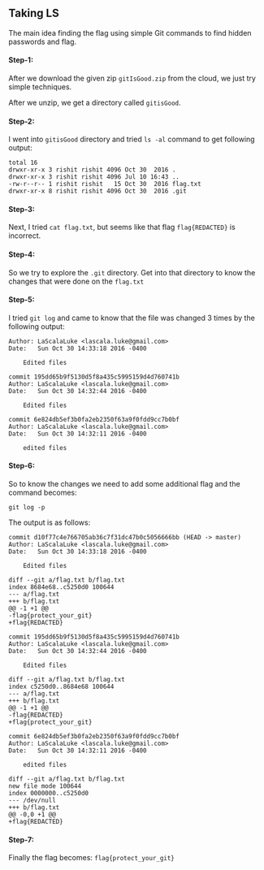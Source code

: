 ## Taking LS
The main idea finding the flag using simple Git commands to find hidden passwords and flag.

#### Step-1:
After we download the given zip `gitIsGood.zip` from the cloud, we just try simple techniques.

After we unzip, we get a directory called `gitisGood`.

#### Step-2:
I went into  `gitisGood` directory and tried 
`ls -al` command to get following output:

```
total 16
drwxr-xr-x 3 rishit rishit 4096 Oct 30  2016 .
drwxr-xr-x 3 rishit rishit 4096 Jul 10 16:43 ..
-rw-r--r-- 1 rishit rishit   15 Oct 30  2016 flag.txt
drwxr-xr-x 8 rishit rishit 4096 Oct 30  2016 .git
```

#### Step-3:
Next, I tried `cat flag.txt`, but seems like that flag `flag{REDACTED}` is incorrect. 

#### Step-4:
So we try to explore the `.git` directory. Get into that directory to know the changes that were done on the `flag.txt`

#### Step-5:
I tried `git log` and came to know that the file was changed 3 times by the following output:

```
Author: LaScalaLuke <lascala.luke@gmail.com>
Date:   Sun Oct 30 14:33:18 2016 -0400

    Edited files

commit 195dd65b9f5130d5f8a435c5995159d4d760741b
Author: LaScalaLuke <lascala.luke@gmail.com>
Date:   Sun Oct 30 14:32:44 2016 -0400

    Edited files

commit 6e824db5ef3b0fa2eb2350f63a9f0fdd9cc7b0bf
Author: LaScalaLuke <lascala.luke@gmail.com>
Date:   Sun Oct 30 14:32:11 2016 -0400

    edited files
```

#### Step-6:
So to know the changes we need to add some additional flag and the command becomes:

`git log -p`

The output is as follows:
```
commit d10f77c4e766705ab36c7f31dc47b0c5056666bb (HEAD -> master)
Author: LaScalaLuke <lascala.luke@gmail.com>
Date:   Sun Oct 30 14:33:18 2016 -0400

    Edited files

diff --git a/flag.txt b/flag.txt
index 8684e68..c5250d0 100644
--- a/flag.txt
+++ b/flag.txt
@@ -1 +1 @@
-flag{protect_your_git}
+flag{REDACTED}

commit 195dd65b9f5130d5f8a435c5995159d4d760741b
Author: LaScalaLuke <lascala.luke@gmail.com>
Date:   Sun Oct 30 14:32:44 2016 -0400

    Edited files

diff --git a/flag.txt b/flag.txt
index c5250d0..8684e68 100644
--- a/flag.txt
+++ b/flag.txt
@@ -1 +1 @@
-flag{REDACTED}
+flag{protect_your_git}

commit 6e824db5ef3b0fa2eb2350f63a9f0fdd9cc7b0bf
Author: LaScalaLuke <lascala.luke@gmail.com>
Date:   Sun Oct 30 14:32:11 2016 -0400

    edited files

diff --git a/flag.txt b/flag.txt
new file mode 100644
index 0000000..c5250d0
--- /dev/null
+++ b/flag.txt
@@ -0,0 +1 @@
+flag{REDACTED}
```

#### Step-7:
Finally the flag becomes:
`flag{protect_your_git}`
